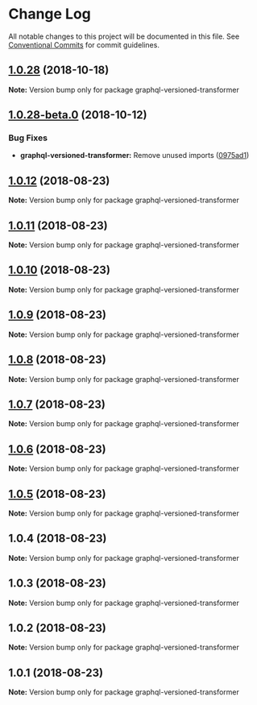 # Change Log

All notable changes to this project will be documented in this file.
See [Conventional Commits](https://conventionalcommits.org) for commit guidelines.

<a name="1.0.28"></a>
## [1.0.28](https://github.com/aws-amplify/amplify-cli/compare/graphql-versioned-transformer@1.0.28-beta.0...graphql-versioned-transformer@1.0.28) (2018-10-18)




**Note:** Version bump only for package graphql-versioned-transformer

<a name="1.0.28-beta.0"></a>
## [1.0.28-beta.0](https://github.com/aws-amplify/amplify-cli/compare/graphql-versioned-transformer@1.0.12...graphql-versioned-transformer@1.0.28-beta.0) (2018-10-12)


### Bug Fixes

* **graphql-versioned-transformer:** Remove unused imports ([0975ad1](https://github.com/aws-amplify/amplify-cli/commit/0975ad1))




<a name="1.0.12"></a>
## [1.0.12](https://github.com/aws-amplify/amplify-cli/compare/graphql-versioned-transformer@1.0.11...graphql-versioned-transformer@1.0.12) (2018-08-23)




**Note:** Version bump only for package graphql-versioned-transformer

<a name="1.0.11"></a>
## [1.0.11](https://github.com/aws-amplify/amplify-cli/compare/graphql-versioned-transformer@1.0.10...graphql-versioned-transformer@1.0.11) (2018-08-23)




**Note:** Version bump only for package graphql-versioned-transformer

<a name="1.0.10"></a>
## [1.0.10](https://github.com/aws-amplify/amplify-cli/compare/graphql-versioned-transformer@1.0.9...graphql-versioned-transformer@1.0.10) (2018-08-23)




**Note:** Version bump only for package graphql-versioned-transformer

<a name="1.0.9"></a>
## [1.0.9](https://github.com/aws-amplify/amplify-cli/compare/graphql-versioned-transformer@1.0.8...graphql-versioned-transformer@1.0.9) (2018-08-23)




**Note:** Version bump only for package graphql-versioned-transformer

<a name="1.0.8"></a>
## [1.0.8](https://github.com/aws-amplify/amplify-cli/compare/graphql-versioned-transformer@1.0.7...graphql-versioned-transformer@1.0.8) (2018-08-23)




**Note:** Version bump only for package graphql-versioned-transformer

<a name="1.0.7"></a>
## [1.0.7](https://github.com/aws-amplify/amplify-cli/compare/graphql-versioned-transformer@1.0.6...graphql-versioned-transformer@1.0.7) (2018-08-23)




**Note:** Version bump only for package graphql-versioned-transformer

<a name="1.0.6"></a>
## [1.0.6](https://github.com/aws-amplify/amplify-cli/compare/graphql-versioned-transformer@1.0.5...graphql-versioned-transformer@1.0.6) (2018-08-23)




**Note:** Version bump only for package graphql-versioned-transformer

<a name="1.0.5"></a>
## [1.0.5](https://github.com/aws-amplify/amplify-cli/compare/graphql-versioned-transformer@1.0.4...graphql-versioned-transformer@1.0.5) (2018-08-23)




**Note:** Version bump only for package graphql-versioned-transformer

<a name="1.0.4"></a>
## 1.0.4 (2018-08-23)




**Note:** Version bump only for package graphql-versioned-transformer

<a name="1.0.3"></a>
## 1.0.3 (2018-08-23)




**Note:** Version bump only for package graphql-versioned-transformer

<a name="1.0.2"></a>
## 1.0.2 (2018-08-23)




**Note:** Version bump only for package graphql-versioned-transformer

<a name="1.0.1"></a>
## 1.0.1 (2018-08-23)




**Note:** Version bump only for package graphql-versioned-transformer
